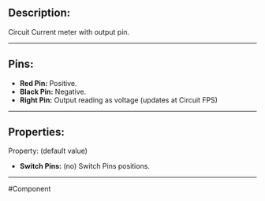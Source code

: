 ## Description:

Circuit Current meter with output pin.

---

## Pins:

- **Red Pin:** Positive.
- **Black Pin:** Negative.
- **Right Pin:** Output reading as voltage (updates at Circuit FPS)

---

## Properties:
Property: (default value)

- **Switch Pins:** (no)
   Switch Pins positions.

---

#Component